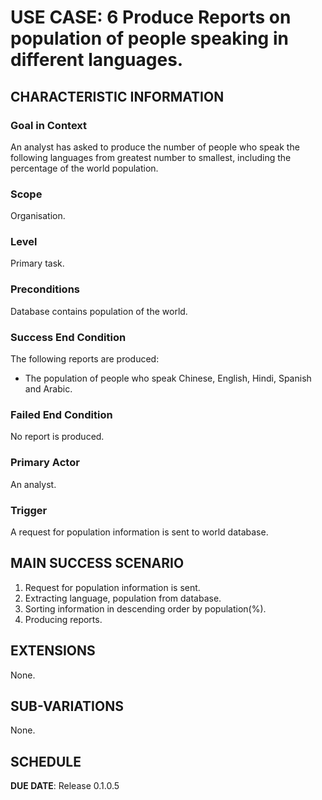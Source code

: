 # USE CASE: 6 Produce Reports on population of people speaking in different languages.

## CHARACTERISTIC INFORMATION

### Goal in Context

An analyst has asked to produce the number of people who speak the following languages from greatest number to smallest, including the percentage of the world population.

### Scope

Organisation.

### Level

Primary task.

### Preconditions

Database contains population of the world.

### Success End Condition

The following reports are produced:
- The population of people who speak Chinese, English, Hindi, Spanish and Arabic.

### Failed End Condition

No report is produced.

### Primary Actor

An analyst.

### Trigger

A request for population information is sent to world database.

## MAIN SUCCESS SCENARIO

1. Request for population information is sent.
2. Extracting language, population from database.
3. Sorting information in descending order by population(%).
4. Producing reports.

## EXTENSIONS

None.

## SUB-VARIATIONS

None.

## SCHEDULE

**DUE DATE**: Release 0.1.0.5